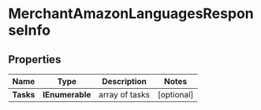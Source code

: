 # MerchantAmazonLanguagesResponseInfo


## Properties

| Name | Type | Description | Notes |
|------------ | ------------- | ------------- | -------------|
**Tasks** | **IEnumerable<MerchantAmazonLanguagesTaskInfo>** | array of tasks |[optional]|